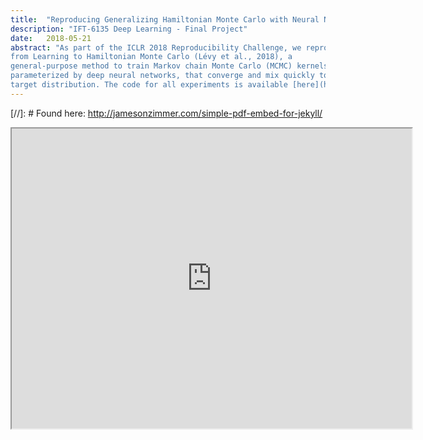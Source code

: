 ```yaml
---
title:  "Reproducing Generalizing Hamiltonian Monte Carlo with Neural Networks"
description: "IFT-6135 Deep Learning - Final Project"
date:   2018-05-21
abstract: "As part of the ICLR 2018 Reproducibility Challenge, we reproduce the results
from Learning to Hamiltonian Monte Carlo (Lévy et al., 2018), a
general-purpose method to train Markov chain Monte Carlo (MCMC) kernels,
parameterized by deep neural networks, that converge and mix quickly to their
target distribution. The code for all experiments is available [here](https://github.com/joeylitalien/l2hmc)."
---
```


[//]: # Found here: http://jamesonzimmer.com/simple-pdf-embed-for-jekyll/
<iframe src="https://drive.google.com/file/d/1YYrnu2pkCSNRZ4V7nZdgvEkwlVDBKFFg/preview" width="640" height="480"></iframe>
